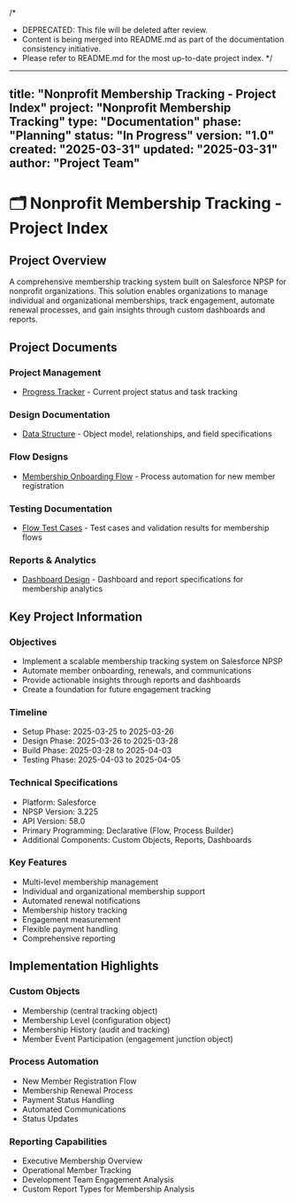 /* 
 * DEPRECATED: This file will be deleted after review.
 * Content is being merged into README.md as part of the documentation consistency initiative.
 * Please refer to README.md for the most up-to-date project index.
 */

---
title: "Nonprofit Membership Tracking - Project Index"
project: "Nonprofit Membership Tracking"
type: "Documentation"
phase: "Planning"
status: "In Progress"
version: "1.0"
created: "2025-03-31"
updated: "2025-03-31"
author: "Project Team"
---

# 🗂 Nonprofit Membership Tracking - Project Index

## Project Overview
A comprehensive membership tracking system built on Salesforce NPSP for nonprofit organizations. This solution enables organizations to manage individual and organizational memberships, track engagement, automate renewal processes, and gain insights through custom dashboards and reports.

## Project Documents

### Project Management
- [Progress Tracker](./Progress.md) - Current project status and task tracking

### Design Documentation
- [Data Structure](./Docs/NMT-Data_Structure.md) - Object model, relationships, and field specifications 

### Flow Designs
- [Membership Onboarding Flow](./Flows/NMT-Membership_Onboarding_Flow.md) - Process automation for new member registration

### Testing Documentation
- [Flow Test Cases](./Tests/NMT-Flow_Test_Cases.md) - Test cases and validation results for membership flows

### Reports & Analytics
- [Dashboard Design](./Reports/NMT-Dashboard_Design.md) - Dashboard and report specifications for membership analytics

## Key Project Information

### Objectives
- Implement a scalable membership tracking system on Salesforce NPSP
- Automate member onboarding, renewals, and communications
- Provide actionable insights through reports and dashboards
- Create a foundation for future engagement tracking

### Timeline
- Setup Phase: 2025-03-25 to 2025-03-26
- Design Phase: 2025-03-26 to 2025-03-28
- Build Phase: 2025-03-28 to 2025-04-03
- Testing Phase: 2025-04-03 to 2025-04-05

### Technical Specifications
- Platform: Salesforce
- NPSP Version: 3.225
- API Version: 58.0
- Primary Programming: Declarative (Flow, Process Builder)
- Additional Components: Custom Objects, Reports, Dashboards

### Key Features
- Multi-level membership management
- Individual and organizational membership support
- Automated renewal notifications
- Membership history tracking
- Engagement measurement
- Flexible payment handling
- Comprehensive reporting

## Implementation Highlights

### Custom Objects
- Membership (central tracking object)
- Membership Level (configuration object)
- Membership History (audit and tracking)
- Member Event Participation (engagement junction object)

### Process Automation
- New Member Registration Flow
- Membership Renewal Process
- Payment Status Handling
- Automated Communications
- Status Updates

### Reporting Capabilities
- Executive Membership Overview
- Operational Member Tracking
- Development Team Engagement Analysis
- Custom Report Types for Membership Analysis